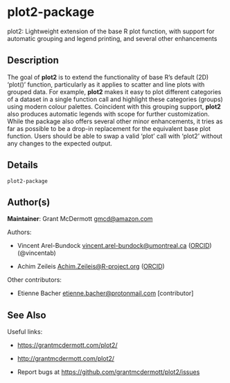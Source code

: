 
# plot2-package

plot2: Lightweight extension of the base R plot function, with support
for automatic grouping and legend printing, and several other
enhancements

## Description

The goal of **plot2** is to extend the functionality of base R’s default
(2D) ‘plot()’ function, particularly as it applies to scatter and line
plots with grouped data. For example, **plot2** makes it easy to plot
different categories of a dataset in a single function call and
highlight these categories (groups) using modern colour palettes.
Coincident with this grouping support, **plot2** also produces automatic
legends with scope for further customization. While the package also
offers several other minor enhancements, it tries as far as possible to
be a drop-in replacement for the equivalent base plot function. Users
should be able to swap a valid ‘plot’ call with ‘plot2’ without any
changes to the expected output.

## Details

<code>plot2-package</code>

## Author(s)

<strong>Maintainer</strong>: Grant McDermott
<a href="mailto:gmcd@amazon.com">gmcd@amazon.com</a>

Authors:

<ul>
<li>

Vincent Arel-Bundock
<a href="mailto:vincent.arel-bundock@umontreal.ca">vincent.arel-bundock@umontreal.ca</a>
(<a href="https://orcid.org/0000-0003-1995-6531">ORCID</a>) (@vincentab)

</li>
<li>

Achim Zeileis
<a href="mailto:Achim.Zeileis@R-project.org">Achim.Zeileis@R-project.org</a>
(<a href="https://orcid.org/0000-0003-0918-3766">ORCID</a>)

</li>
</ul>

Other contributors:

<ul>
<li>

Etienne Bacher
<a href="mailto:etienne.bacher@protonmail.com">etienne.bacher@protonmail.com</a>
\[contributor\]

</li>
</ul>

## See Also

Useful links:

<ul>
<li>

<a href="https://grantmcdermott.com/plot2/">https://grantmcdermott.com/plot2/</a>

</li>
<li>

<a href="http://grantmcdermott.com/plot2/">http://grantmcdermott.com/plot2/</a>

</li>
<li>

Report bugs at
<a href="https://github.com/grantmcdermott/plot2/issues">https://github.com/grantmcdermott/plot2/issues</a>

</li>
</ul>
